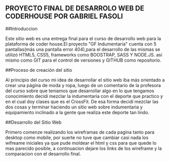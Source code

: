 PROYECTO FINAL DE DESARROLO WEB DE CODERHOUSE POR GABRIEL FASOLI
-----------------------------------------------------------------
##Introduccion

Este sitio web es una entrega final para el curso de desarrollo web para la plataforma de coder house.El proyecto "GF Indumentaria" cuenta con 5 pantallas(más una pantalla error 404),para el desarrollo de las mismas se utilizó HTML5, CSS5, frameworks como BOOSTRAP, SASS Y NODE.JS. así mismo como GIT para el control de versiones y GITHUB como repositorio.

##Proceso de creación del sitio

Al principio del curso mi idea de desarrollar el sitio web iba más orientado a crear una página de moda y ropa, luego de un comentario de la profesora del curso sobre que teniamos que desarrollar algo en lo que tengamos conocimiento decidí mezclar la indumentaria con el deporte que practico y en el cual doy clases que es el CrossFit. De esa forma decidí mezclar las dos cosas y terminar haciendo un sitio web sobre indumentaria y equipamiento inclinado a la gente que realiza este deporte tan lindo.

##Desarrollo del Sitio Web

Primero comenze realizando los wireframas de cada pagina tanto para desktop como mobile, por suerte no tuve que cambiar casi nada los wifreame iniciales ya que pude moldear el html y css para que quede lo mas parecido posible, a continuacion dejare los links de los wireframe y  la comparacion con el desarrollo final.


